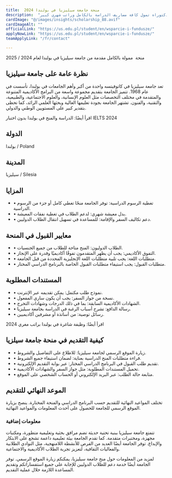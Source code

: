 ```yaml
---
title:  منحة جامعة سيليزيا في بولندا 2024 
description:  "منحة ممولة بالكامل في جامعة سيليزيا في بولندا للبكالوريوس والماجستير والدكتوراه تمول كافة مصاريف الدراسة بالكامل وراتب شهري كبير" 
cardImage: "@/images/insights/scholarship_88.avif" 
cardImageAlt: "" 
officialLink: "https://us.edu.pl/student/en/wsparcie-i-fundusze/" 
applyNowLink: "https://us.edu.pl/student/en/wsparcie-i-fundusze/" 
teamApplyLink: "/fr/contact"

---
```


منحة  ممولة بالكامل مقدمة من جامعة سيليزيا في بولندا لعام 2024 / 2025

## نظرة عامة على جامعة سيليزيا

تعد جامعة سيليزيا في كاتوفيتسه واحدة من أكبر وأهم الجامعات في بولندا، تأسست في عام 1968. تتميز الجامعة بتقديم مجموعة واسعة من البرامج الأكاديمية المتنوعة والمتقدمة في مختلف التخصصات مثل العلوم الإنسانية، والعلوم الاجتماعية، والطبيعية، والتقنية، والفنون. تشتهر الجامعة بجودة تعليمها العالية وبحثها العلمي الرائد، كما تحظى بتقدير كبير على المستويين الوطني والدولي.

اقرأ أيضًا: الدراسة والمنح في بولندا بدون اختبار IELTS 2024

## الدولة

بولندا / Poland

## المدينة

سيليزيا / Silesia

## المزايا

- • تغطية الرسوم الدراسية: توفر الجامعة منحًا تغطي كامل أو جزء من الرسوم الدراسية.
- • بدل معيشة شهري: لدعم الطلاب في تغطية نفقات المعيشة.
- • دعم تكاليف السفر والإقامة: للمساعدة في تسهيل انتقال الطلاب الدوليين.

## معايير القبول في المنحة

- • الطلاب الدوليون: المنح متاحة للطلاب من جميع الجنسيات.
- • التفوق الأكاديمي: يجب أن يظهر المتقدمون تفوقًا أكاديميًا وقدرة على الإنجاز.
- • متطلبات اللغة: يجب تلبية متطلبات اللغة الإنجليزية المحددة من قبل الجامعة.
- • متطلبات القبول: يجب استيفاء متطلبات القبول الخاصة بالبرنامج الدراسي المختار.

## المستندات المطلوبة

- • نموذج طلب مكتمل: يمكن تقديمه عبر الإنترنت.
- • نسخة من جواز السفر: يجب أن يكون ساري المفعول.
- • الشهادات الأكاديمية السابقة: بما في ذلك الدرجات وشهادات التخرج.
- • رسالة الدافع: تشرح أسباب الرغبة في الدراسة بجامعة سيليزيا.
- • رسائل توصية: من أساتذة أو مشرفين أكاديميين.

اقرأ أيضًا: وظيفة شاغرة في بولندا براتب مغري 2024

## كيفية التقديم في منحة جامعة سيلزيا

- • زيارة الموقع الرسمي لجامعة سيليزيا: للاطلاع على التفاصيل والشروط.
- • قراءة متطلبات المنح الدراسية بعناية: لضمان استيفاء جميع الشروط.
- • تقديم طلب القبول في البرنامج الدراسي المختار: عبر بوابة التقديم الإلكترونية.
- • تحميل المستندات المطلوبة: مثل جواز السفر والشهادات الأكاديمية.
- • متابعة حالة الطلب: عبر البريد الإلكتروني أو الحساب الشخصي على الموقع.

## الموعد النهائي للتقديم

تختلف المواعيد النهائية للتقديم حسب البرنامج الدراسي والمنحة المختارة. ينصح بزيارة الموقع الرسمي للجامعة للحصول على أحدث المعلومات والمواعيد النهائية.

### معلومات إضافية

تتمتع جامعة سيليزيا ببنية تحتية حديثة تضم مرافق بحثية وتعليمية متطورة، ومكتبات مجهزة، ومختبرات متقدمة. كما تقدم الجامعة بيئة تعليمية داعمة تشجع على الابتكار والإبداع. توفر الجامعة أيضًا العديد من الفرص للأنشطة اللامنهجية، مثل النوادي الطلابية والفعاليات الثقافية، لتعزيز تجربة الطلاب الأكاديمية والاجتماعية.

لمزيد من المعلومات حول منح جامعة سيليزيا، يمكنكم زيارة الموقع الرسمي. توفر الجامعة أيضًا خدمة دعم للطلاب الدوليين للإجابة على جميع استفساراتكم وتقديم المساعدة اللازمة خلال عملية التقديم.

